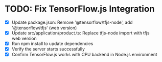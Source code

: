 # TODO: Fix TensorFlow.js Integration

- [x] Update package.json: Remove '@tensorflow/tfjs-node', add '@tensorflow/tfjs' (web version)
- [x] Update src/application/product.ts: Replace tfjs-node import with tfjs web version
- [x] Run npm install to update dependencies
- [x] Verify the server starts successfully
- [x] Confirm TensorFlow.js works with CPU backend in Node.js environment
